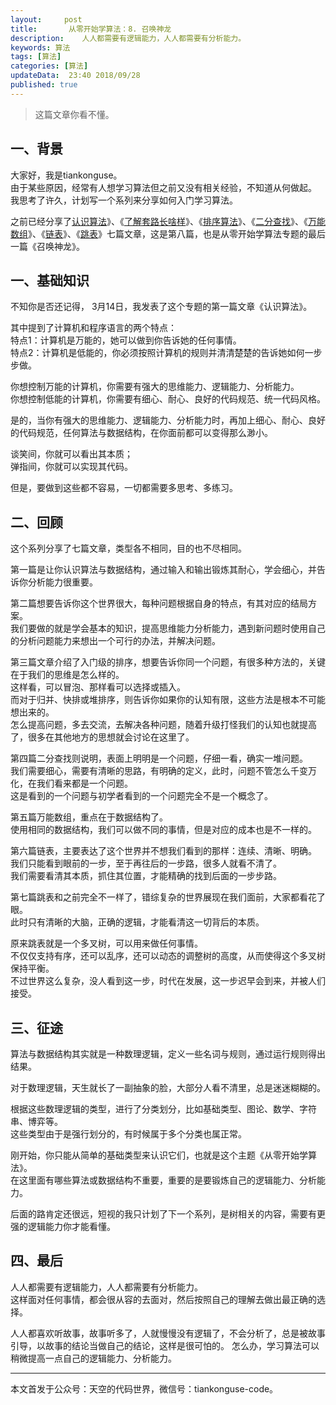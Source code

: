 ```yaml
---   
layout:     post  
title:       从零开始学算法：8. 召唤神龙   
description:    人人都需要有逻辑能力，人人都需要有分析能力。   
keywords: 算法 
tags: [算法]  
categories: [算法]  
updateData:  23:40 2018/09/28  
published: true   
---  
```


> 这篇文章你看不懂。  

## 一、背景

大家好，我是tiankonguse。  
由于某些原因，经常有人想学习算法但之前又没有相关经验，不知道从何做起。  
我思考了许久，计划写一个系列来分享如何入门学习算法。  


之前已经分享了[认识算法](https://mp.weixin.qq.com/s/2CyGYZ5SFs-cLBHkxAhdyg)》、《[了解套路长啥样](https://mp.weixin.qq.com/s/OvX3H9_JmzjPA091ZqUegQ)》、《[排序算法](https://mp.weixin.qq.com/s/MSoXEzDSyxf3gVAt-2D1bw)》、《[二分查找](https://mp.weixin.qq.com/s/UQ7wU7qHd-YI4P4iCYAa3g)》、《[万能数组](https://mp.weixin.qq.com/s/jjcJFuvDoluOQf26vpA-cQ)》、《[链表](https://mp.weixin.qq.com/s/mLvJEc-wmsTZcAMt3fGAKQ)》、《[跳表](https://mp.weixin.qq.com/s/jjcJFuvDoluOQf26vpA-cQ)》七篇文章，这是第八篇，也是从零开始学算法专题的最后一篇《召唤神龙》。  


## 一、基础知识

不知你是否还记得， 3月14日，我发表了这个专题的第一篇文章《认识算法》。  

其中提到了计算机和程序语言的两个特点：  
特点1：计算机是万能的，她可以做到你告诉她的任何事情。  
特点2：计算机是低能的，你必须按照计算机的规则并清清楚楚的告诉她如何一步步做。  


你想控制万能的计算机，你需要有强大的思维能力、逻辑能力、分析能力。  
你想控制低能的计算机，你需要有细心、耐心、良好的代码规范、统一代码风格。  


是的，当你有强大的思维能力、逻辑能力、分析能力时，再加上细心、耐心、良好的代码规范，任何算法与数据结构，在你面前都可以变得那么渺小。  


谈笑间，你就可以看出其本质；  
弹指间，你就可以实现其代码。  


但是，要做到这些都不容易，一切都需要多思考、多练习。   


## 二、回顾


这个系列分享了七篇文章，类型各不相同，目的也不尽相同。  


第一篇是让你认识算法与数据结构，通过输入和输出锻炼其耐心，学会细心，并告诉你分析能力很重要。  


第二篇想要告诉你这个世界很大，每种问题根据自身的特点，有其对应的结局方案。  
我们要做的就是学会基本的知识，提高思维能力分析能力，遇到新问题时使用自己的分析问题能力来想出一个可行的办法，并解决问题。  


第三篇文章介绍了入门级的排序，想要告诉你同一个问题，有很多种方法的，关键在于我们的思维是怎么样的。  
这样看，可以冒泡、那样看可以选择或插入。  
而对于归并、快排或堆排序，则告诉你如果你的认知有限，这些方法是根本不可能想出来的。  
怎么提高问题，多去交流，去解决各种问题，随着升级打怪我们的认知也就提高了，很多在其他地方的思想就会讨论在这里了。  


第四篇二分查找则说明，表面上明明是一个问题，仔细一看，确实一堆问题。  
我们需要细心，需要有清晰的思路，有明确的定义，此时，问题不管怎么千变万化，在我们看来都是一个问题。  
这是看到的一个问题与初学者看到的一个问题完全不是一个概念了。  


第五篇万能数组，重点在于数据结构了。  
使用相同的数据结构，我们可以做不同的事情，但是对应的成本也是不一样的。  


第六篇链表，主要表达了这个世界并不想我们看到的那样：连续、清晰、明确。  
我们只能看到眼前的一步，至于再往后的一步路，很多人就看不清了。  
我们需要看清其本质，抓住其位置，才能精确的找到后面的一步步路。  


第七篇跳表和之前完全不一样了，错综复杂的世界展现在我们面前，大家都看花了眼。  
此时只有清晰的大脑，正确的逻辑，才能看清这一切背后的本质。  


原来跳表就是一个多叉树，可以用来做任何事情。  
不仅仅支持有序，还可以乱序，还可以动态的调整树的高度，从而使得这个多叉树保持平衡。  
不过世界这么复杂，没人看到这一步，时代在发展，这一步迟早会到来，并被人们接受。  


## 三、征途

算法与数据结构其实就是一种数理逻辑，定义一些名词与规则，通过运行规则得出结果。  


对于数理逻辑，天生就长了一副抽象的脸，大部分人看不清里，总是迷迷糊糊的。  


根据这些数理逻辑的类型，进行了分类划分，比如基础类型、图论、数学、字符串、博弈等。  
这些类型由于是强行划分的，有时候属于多个分类也属正常。  


刚开始，你只能从简单的基础类型来认识它们，也就是这个主题《从零开始学算法》。  
在这里面有哪些算法或数据结构不重要，重要的是要锻炼自己的逻辑能力、分析能力。   


后面的路肯定还很远，短视的我只计划了下一个系列，是树相关的内容，需要有更强的逻辑能力你才能看懂。  


## 四、最后

人人都需要有逻辑能力，人人都需要有分析能力。  
这样面对任何事情，都会很从容的去面对，然后按照自己的理解去做出最正确的选择。  


人人都喜欢听故事，故事听多了，人就慢慢没有逻辑了，不会分析了，总是被故事引导，以故事的结论当做自己的结论，这样是很可怕的。
怎么办，学习算法可以稍微提高一点自己的逻辑能力、分析能力。      



---


本文首发于公众号：天空的代码世界，微信号：tiankonguse-code。  




